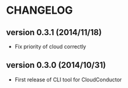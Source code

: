CHANGELOG
=========

## version 0.3.1 (2014/11/18)

  - Fix priority of cloud correctly

## version 0.3.0 (2014/10/31)

  - First release of CLI tool for CloudConductor
